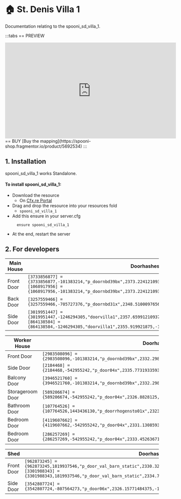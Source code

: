 # 🏠 St. Denis Villa 1
Documentation relating to the spooni_sd_villa_1.

:::tabs
== PREVIEW
<iframe width="560" height="315" src="https://www.youtube.com/embed/_MAFT4qVSNU?si=-zGKB102NLoKmtly" frameborder="0" allow="accelerometer; autoplay; clipboard-write; encrypted-media; gyroscope; picture-in-picture; web-share" referrerpolicy="strict-origin-when-cross-origin" allowfullscreen></iframe>
== BUY
[Buy the mapping](https://spooni-shop.fragmentor.io/product/5692534)
:::

## 1. Installation
spooni_sd_villa_1 works Standalone.  

#### To install spooni_sd_villa_1:
- Download the resource
  - On [Cfx.re Portal](https://portal.cfx.re/)
- Drag and drop the resource into your resources fold
  - `spooni_sd_villa_1`
- Add this ensure in your server.cfg
  ```
    ensure spooni_sd_villa_1
  ```
- At the end, restart the server

## 2. For developers
| Main House                | Doorhashes
|---------------------------|----------------------------------------------------------------------------------|
| Front Door                | `[3733856877] = {3733856877,-101383214,"p_doornbd39bx",2373.2241210938,-1163.7399902344,46.404926300049}`<br>`[1068917956] = {1068917956,-101383214,"p_doornbd39bx",2373.2241210938,-1165.9399414063,46.404926300049}`
| Back Door                 | `[3257559466] = {3257559466,-705727376,"p_doornbd31x",2348.510009765625,-1163.9000244140625,45.52999877929687}`
| Side Door                 | `[3019951447] = {3019951447,-1246294305,"doorvilla1",2357.659912109375,-1155.5899658203125,46.26720428466797}`<br>`[864138584] = {864138584,-1246294305,"doorvilla1",2355.919921875,-1155.5899658203125,46.26720428466797}`

| Worker House              | Doorhashes
|---------------------------|----------------------------------------------------------------------------------|
| Front Door                | `[2983508096] = {2983508096,-101383214,"p_doornbd39bx",2332.298095703125,-1147.75,45.06999969482422}`
| Side Door                 | `[2184468] = {2184468,-542955242,"p_door04x",2335.773193359375,-1152.5400390625,45.04499816894531}`
| Balcony Door              | `[3946521760] = {3946521760,-101383214,"p_doornbd39bx",2332.298095703125,-1147.75,49.37317276000976}`
| Storageroom Door          | `[589206674] = {589206674,-542955242,"p_door04x",2326.8828125,-1149.802001953125,44.99895477294922}`
| Bathroom Door             | `[107764526] = {107764526,1443436130,"p_doorrhogensto01x",2323.16015625,-1149.7001953125,49.37726974487305}`
| Bedroom Door              | `[4119607662] = {4119607662,-542955242,"p_door04x",2331.130859375,-1149.73388671875,49.38924407958984}`
| Bedroom Door              | `[286257269] = {286257269,-542955242,"p_door04x",2333.45263671875,-1148.1453857421875,49.38924407958984}`

| Shed                      | Doorhashes
|---------------------------|----------------------------------------------------------------------------------|
| Front Door                | `[962873245] = {962873245,1819937546,"p_door_val_barn_static",2330.320556640625,-1136.9263916015625,44.69203186035156}`<br>`[3301988343] = {3301988343,1819937546,"p_door_val_barn_static",2334.77001953125,-1136.8699951171875,44.6920280456543}`
| Side Door                 | `[3542807724] = {3542807724,-807564273,"p_door06x",2326.15771484375,-1136.9063720703125,44.84163665771484}`
